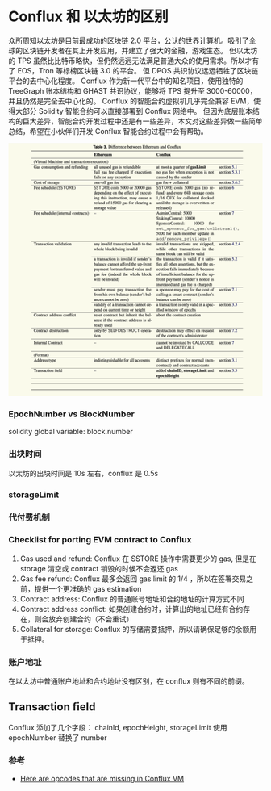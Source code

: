 Conflux 和 以太坊的区别
===
众所周知以太坊是目前最成功的区块链 2.0 平台，公认的世界计算机。吸引了全球的区块链开发者在其上开发应用，并建立了强大的金融，游戏生态。
但以太坊的 TPS 虽然比比特币略快，但仍然远远无法满足普通大众的使用需求。所以才有了 EOS，Tron 等标榜区块链 3.0 的平台。
但 DPOS 共识协议远远牺牲了区块链平台的去中心化程度。
Conflux 作为新一代平台中的知名项目，使用独特的 TreeGraph 账本结构和 GHAST 共识协议，能够将 TPS 提升至 3000-60000，并且仍然是完全去中心化的。
Conflux 的智能合约虚拟机几乎完全兼容 EVM，使得大部分 Solidity 智能合约可以直接部署到 Conflux 网络中。
但因为底层账本结构的巨大差异，智能合约开发过程中还是有一些差异，本文对这些差异做一些简单总结，希望在小伙伴们开发 Conflux 智能合约过程中会有帮助。

![](../images/eth-vs-conflux.png)

### EpochNumber vs BlockNumber


solidity global variable: block.number

### 出块时间
以太坊的出块时间是 10s 左右，conflux 是 0.5s

### storageLimit


### 代付费机制


###  Checklist for porting EVM contract to Conflux

1. Gas used and refund: Conflux 在 SSTORE 操作中需要更少的 gas, 但是在 storage 清空或 contract 销毁的时候不会返还 gas
2. Gas fee refund: Conflux 最多会返回 gas limit 的 1/4 ，所以在签署交易之前，提供一个更准确的 gas estimation
3. Contract address: Conflux 的普通账号地址和合约地址的计算方式不同
4. Contract address conflict: 如果创建合约时，计算出的地址已经有合约存在，则会放弃创建合约（不会重试）
5. Collateral for storage: Conflux 的存储需要抵押，所以请确保足够的余额用于抵押。


### 账户地址

在以太坊中普通账户地址和合约地址没有区别，在 conflux 则有不同的前缀。


## Transaction field

Conflux 添加了几个字段： chainId, epochHeight, storageLimit
使用 epochNumber 替换了 number





### 参考

* [Here are opcodes that are missing in Conflux VM](https://github.com/Conflux-Chain/conflux-rust/issues/1442)